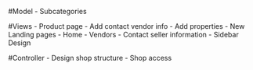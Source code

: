 #Model
	- Subcategories

#Views
	- Product page
		- Add contact vendor info
		- Add properties
	- New Landing pages
		- Home
		- Vendors
	- Contact seller information
	- Sidebar Design

#Controller
	- Design shop structure
	- Shop access 

